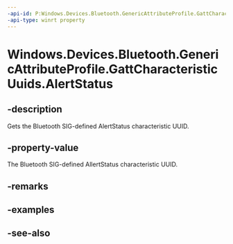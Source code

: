 ----api-id: P:Windows.Devices.Bluetooth.GenericAttributeProfile.GattCharacteristicUuids.AlertStatus
-api-type: winrt property
---<!-- Property syntaxpublic System.Guid AlertStatus { get; }--># Windows.Devices.Bluetooth.GenericAttributeProfile.GattCharacteristicUuids.AlertStatus## -descriptionGets the Bluetooth SIG-defined AlertStatus characteristic UUID.## -property-valueThe Bluetooth SIG-defined AllertStatus characteristic UUID.## -remarks## -examples## -see-also
